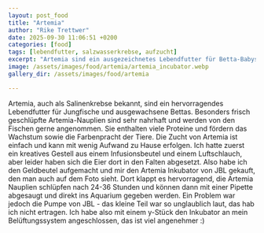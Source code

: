 ```yaml
---
layout: post_food
title: "Artemia"
author: "Rike Trettwer"
date: 2025-09-30 11:06:51 +0200
categories: [food]
tags: [lebendfutter, salzwasserkrebse, aufzucht]
excerpt: "Artemia sind ein ausgezeichnetes Lebendfutter für Betta-Babys und erwachsene Fische."
image: /assets/images/food/artemia/artemia_incubator.webp
gallery_dir: /assets/images/food/artemia

---
```












Artemia, auch als Salinenkrebse bekannt, sind ein hervorragendes Lebendfutter für Jungfische und ausgewachsene Bettas. Besonders frisch geschlüpfte Artemia-Nauplien sind sehr nahrhaft und werden von den Fischen gerne angenommen. Sie enthalten viele Proteine und fördern das Wachstum sowie die Farbenpracht der Tiere. Die Zucht von Artemia ist einfach und kann mit wenig Aufwand zu Hause erfolgen.
Ich hatte zuerst ein kreatives Gestell aus einem Infusionsbeutel und einem Luftschlauch, aber leider haben sich die Eier dort in den Falten abgesetzt. Also habe ich den Geldbeutel aufgemacht und mir den Artemia Inkubator von JBL gekauft, den man auch auf dem Foto sieht.
Dort klappt es hervorragend, die Artemia Nauplien schlüpfen nach 24-36 Stunden und können dann mit einer Pipette abgesaugt und direkt ins Aquarium gegeben werden. 
Ein Problem war jedoch die Pumpe von JBL - das kleine Teil war so unglaublich laut, das hab ich nicht ertragen. Ich habe also mit einem y-Stück den Inkubator an mein Belüftungssystem angeschlossen, das ist viel angenehmer :)
